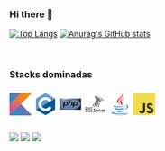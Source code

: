 ### Hi there 👋

[![Top Langs](https://github-readme-stats.vercel.app/api/top-langs/?username=Makeavel&layout=compact&hide=Batchfile,html&theme=dark)](https://github.com/anuraghazra/github-readme-stats)
[![Anurag's GitHub stats](https://github-readme-stats.vercel.app/api?username=Makeavel&theme=dark)](https://github.com/anuraghazra/github-readme-stats)

<div style="display: inline_block"><br>
  <h3>Stacks dominadas<h3>
  <img align="center" alt="Mkvl-K" height="40" width="40" src="https://github.com/devicons/devicon/blob/master/icons/kotlin/kotlin-original.svg">
  <img align="center" alt="Mkvl-C" height="40" width="40" src="https://github.com/devicons/devicon/blob/master/icons/c/c-original.svg">
   
  <img align="center" alt="Mkvl-PHP" height="40" width="40" src="https://github.com/devicons/devicon/blob/master/icons/php/php-original.svg">
  <img align="center" alt="Mkvl-sql" height="40" width="40" src="https://github.com/devicons/devicon/blob/master/icons/microsoftsqlserver/microsoftsqlserver-plain-wordmark.svg">
  <!--img align="center" alt="Mkvl-CSS" height="40" width="40" src="https://github.com/devicons/devicon/blob/master/icons/css3/css3-original.svg"-->
  <!--img align="center" alt="Mkvl-HTML" height="40" width="40" src="https://github.com/devicons/devicon/blob/master/icons/html5/html5-original.svg"-->
  <img align="center" alt="Mkvl-JS" height="40" width="40" src="https://github.com/devicons/devicon/blob/master/icons/java/java-original.svg">
    <img align="center" alt="Mkvl-JS" height="40" width="40" src="https://github.com/devicons/devicon/blob/master/icons/javascript/javascript-original.svg">
  
  
</div>

##

<div>
  <a href="dpseutroco@gmail.com" taregt="_blank"><img src="https://img.shields.io/badge/Gmail-D14836?style=for-the-badge&logo=gmail&logoColor=white" target="_blank"></a>
  <a href="https://www.linkedin.com/in/paulo-henrique-528a8011b/" taregt="_blank"><img src="https://img.shields.io/badge/LinkedIn-0077B5?style=for-the-badge&logo=linkedin&logoColor=white" target="_blank"></a>
  <a href="https://steamcommunity.com/id/Make4vel" taregt="_blank"><img src="https://img.shields.io/badge/Steam-000000?style=for-the-badge&logo=steam&logoColor=white" target="_blank"></a>
</div>




<!--
**Makeavel/Makeavel** is a ✨ _special_ ✨ repository because its `README.md` (this file) appears on your GitHub profile.

Here are some ideas to get you started:

- 🔭 I’m currently working on ...
- 🌱 I’m currently learning ...
- 👯 I’m looking to collaborate on ...
- 🤔 I’m looking for help with ...
- 💬 Ask me about ...
- 📫 How to reach me: ...
- 😄 Pronouns: ...
- ⚡ Fun fact: ...

https://github.com/devicons/devicon/tree/master/icons  tecnologias
https://dev.to/envoy_/150-badges-for-github-pnk  link das plataformas

-->
